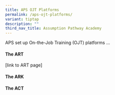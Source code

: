 ```yaml
---
title: APS OJT Platforms
permalink: /aps-ojt-platforms/
variant: tiptap
description: ""
third_nav_title: Assumption Pathway Academy
---
```

<p>APS set up On-the-Job Training (OJT) platforms ...</p>
<p></p>
<h4>The ART</h4>
<p>[link to ART page]</p>
<p></p>
<h4>The ARK</h4>
<p></p>
<h4>The ACT</h4>
<p></p>